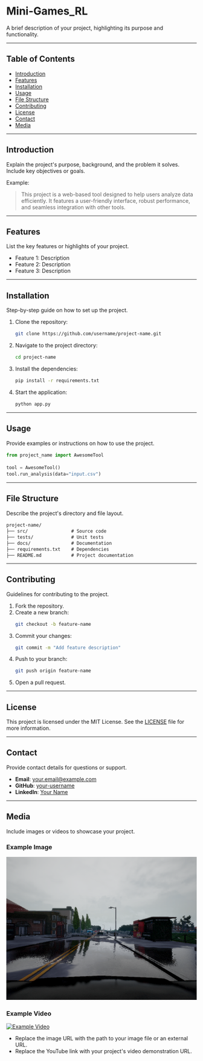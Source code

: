 # **Mini-Games_RL**

A brief description of your project, highlighting its purpose and functionality.

---

## **Table of Contents**

- [Introduction](#introduction)
- [Features](#features)
- [Installation](#installation)
- [Usage](#usage)
- [File Structure](#file-structure)
- [Contributing](#contributing)
- [License](#license)
- [Contact](#contact)
- [Media](#media)

---

## **Introduction**

Explain the project's purpose, background, and the problem it solves. Include key objectives or goals.

Example:

> This project is a web-based tool designed to help users analyze data efficiently. It features a user-friendly interface, robust performance, and seamless integration with other tools.

---

## **Features**

List the key features or highlights of your project.

- Feature 1: Description
- Feature 2: Description
- Feature 3: Description

---

## **Installation**

Step-by-step guide on how to set up the project.

1. Clone the repository:
   ```bash
   git clone https://github.com/username/project-name.git
   ```
2. Navigate to the project directory:
   ```bash
   cd project-name
   ```
3. Install the dependencies:
   ```bash
   pip install -r requirements.txt
   ```
4. Start the application:
   ```bash
   python app.py
   ```

---

## **Usage**

Provide examples or instructions on how to use the project.

```python
from project_name import AwesomeTool

tool = AwesomeTool()
tool.run_analysis(data="input.csv")
```

---

## **File Structure**

Describe the project's directory and file layout.

```plaintext
project-name/
├── src/                # Source code
├── tests/              # Unit tests
├── docs/               # Documentation
├── requirements.txt    # Dependencies
├── README.md           # Project documentation
```

---

## **Contributing**

Guidelines for contributing to the project.

1. Fork the repository.
2. Create a new branch:
   ```bash
   git checkout -b feature-name
   ```
3. Commit your changes:
   ```bash
   git commit -m "Add feature description"
   ```
4. Push to your branch:
   ```bash
   git push origin feature-name
   ```
5. Open a pull request.

---

## **License**

This project is licensed under the MIT License. See the [LICENSE](LICENSE) file for more information.

---

## **Contact**

Provide contact details for questions or support.

- **Email**: your.email@example.com
- **GitHub**: [your-username](https://github.com/your-username)
- **LinkedIn**: [Your Name](https://linkedin.com/in/your-name)

---

## **Media**

Include images or videos to showcase your project.

### Example Image

![Example Screenshot](https://github.com/Kane-ouvic/CARLA_Segmentation/blob/main/result/imgs/1.png)

### Example Video

[![Example Video](https://img.youtube.com/vi/dQw4w9WgXcQ/0.jpg)](https://www.youtube.com/watch?v=dQw4w9WgXcQ "Example Video")

- Replace the image URL with the path to your image file or an external URL.
- Replace the YouTube link with your project's video demonstration URL.

